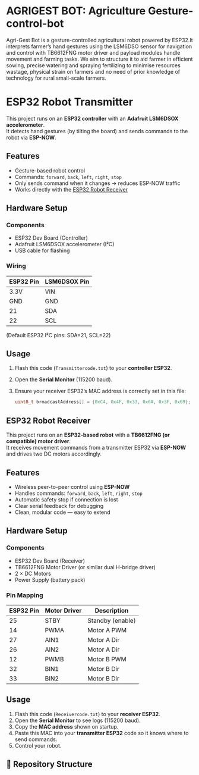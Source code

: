 # AGRIGEST BOT: Agriculture Gesture-control-bot

Agri-Gest Bot is a gesture-controlled agricultural robot powered by ESP32.It interprets farmer’s hand gestures using the LSM6DSO sensor for navigation and control with TB6612FNG motor driver and payload modules handle movement and farming tasks. We aim to structure it to aid farmer in efficient sowing, precise watering and spraying fertilizing to minimise resources wastage, physical strain on farmers and no need of prior knowledge of technology for rural small-scale farmers.

# ESP32 Robot Transmitter

This project runs on an **ESP32 controller** with an **Adafruit LSM6DSOX accelerometer**.  
It detects hand gestures (by tilting the board) and sends commands to the robot via **ESP-NOW**.  


## Features
- Gesture-based robot control
- Commands: `forward`, `back`, `left`, `right`, `stop`
- Only sends command when it changes → reduces ESP-NOW traffic
- Works directly with the [ESP32 Robot Receiver](../RobotReceiver/)


## Hardware Setup

### Components
- ESP32 Dev Board (Controller)
- Adafruit LSM6DSOX accelerometer (I²C)
- USB cable for flashing

### Wiring

| ESP32 Pin | LSM6DSOX Pin |
|-----------|--------------|
| 3.3V      | VIN          |
| GND       | GND          |
| 21        | SDA          |
| 22        | SCL          |

(Default ESP32 I²C pins: SDA=21, SCL=22)

## Usage

1. Flash this code (`Transmittercode.txt`) to your **controller ESP32**.  
2. Open the **Serial Monitor** (115200 baud).  
3. Ensure your receiver ESP32’s MAC address is correctly set in this file:  

   ```cpp
   uint8_t broadcastAddress[] = {0xC4, 0x4F, 0x33, 0x6A, 0x3F, 0x69};

## ESP32 Robot Receiver 

This project runs on an **ESP32-based robot** with a **TB6612FNG (or compatible) motor driver**.  
It receives movement commands from a transmitter ESP32 via **ESP-NOW** and drives two DC motors accordingly.  


## Features
- Wireless peer-to-peer control using **ESP-NOW**
- Handles commands: `forward`, `back`, `left`, `right`, `stop`
- Automatic safety stop if connection is lost
- Clear serial feedback for debugging
- Clean, modular code — easy to extend

## Hardware Setup

### Components
- ESP32 Dev Board (Receiver)
- TB6612FNG Motor Driver (or similar dual H-bridge driver)
- 2 × DC Motors
- Power Supply (battery pack)

### Pin Mapping

| ESP32 Pin | Motor Driver | Description     |
|-----------|--------------|-----------------|
| 25        | STBY         | Standby (enable)|
| 14        | PWMA         | Motor A PWM     |
| 27        | AIN1         | Motor A Dir     |
| 26        | AIN2         | Motor A Dir     |
| 12        | PWMB         | Motor B PWM     |
| 32        | BIN1         | Motor B Dir     |
| 33        | BIN2         | Motor B Dir     |


##  Usage

1. Flash this code (`Receivercode.txt`) to your **receiver ESP32**.
2. Open the **Serial Monitor** to see logs (115200 baud).
3. Copy the **MAC address** shown on startup.
4. Paste this MAC into your **transmitter ESP32** code so it knows where to send commands.
5. Control your robot.


## 📂 Repository Structure
